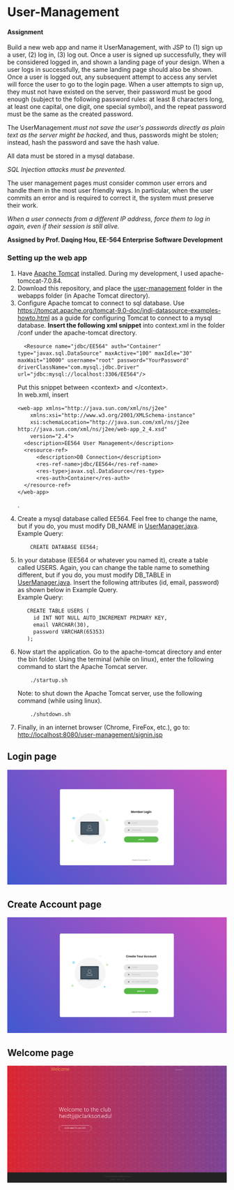 # User-Management
<h4>Assignment</h4>
Build a new web app and name it UserManagement, with JSP to (1) sign up a user, (2) log in, (3) log out. Once a user is signed up successfully, they will be considered logged in, and shown a landing page of your design. When a user logs in successfully, the same landing page should also be shown. Once a user is logged out, any subsequent attempt to access any servlet will force the user to go to the login page. When a user attempts to sign up, they must not have existed on the server, their password must be good enough (subject to the following password rules: at least 8 characters long, at least one capital, one digit, one special symbol), and the repeat password must be the same as the created password. 

The UserManagement *must not save the user's passwords directly as plain text as the server might be hacked*, and thus, passwords might be stolen; instead, hash the password and save the hash value.

All data must be stored in a mysql database.

*SQL Injection attacks must be prevented.*

The user management pages must consider common user errors and handle them in the most user friendly ways. In particular, when the user commits an error and is required to correct it, the system must preserve their work.

*When a user connects from a different IP address, force them to log in again, even if their session is still alive.*

<strong>Assigned by Prof. Daqing Hou, EE-564 Enterprise Software Development</strong>

<h3>Setting up the web app</h3>
<ol type="1">
  <li>Have <a href="http://tomcat.apache.org/">Apache Tomcat</a> installed. During my development, I used apache-tomccat-7.0.84.</li>
  <li>Download this repository, and place the <a href="user-management">user-management</a> folder in the webapps folder (in Apache Tomcat directory).
  </li>
  <li>
    Configure Apache tomcat to connect to sql database. Use <a href="https://tomcat.apache.org/tomcat-9.0-doc/jndi-datasource-examples-howto.html">https://tomcat.apache.org/tomcat-9.0-doc/jndi-datasource-examples-howto.html</a> as a guide for configuring Tomcat to connect to a mysql database. <strong>Insert the following xml snippet</strong> into context.xml in the folder /conf under the apache-tomcat directory.
    
~~~~
  <Resource name="jdbc/EE564" auth="Container" type="javax.sql.DataSource" maxActive="100" maxIdle="30" maxWait="10000" username="root" password="YourPassword" driverClassName="com.mysql.jdbc.Driver" url="jdbc:mysql://localhost:3306/EE564"/>
~~~~
Put this snippet between \<context> and \</context>.<br> In web.xml, insert
~~~~
<web-app xmlns="http://java.sun.com/xml/ns/j2ee"
    xmlns:xsi="http://www.w3.org/2001/XMLSchema-instance"
    xsi:schemaLocation="http://java.sun.com/xml/ns/j2ee
http://java.sun.com/xml/ns/j2ee/web-app_2_4.xsd"
    version="2.4">
  <description>EE564 User Management</description>
  <resource-ref>
      <description>DB Connection</description>
      <res-ref-name>jdbc/EE564</res-ref-name>
      <res-type>javax.sql.DataSource</res-type>
      <res-auth>Container</res-auth>
  </resource-ref>
</web-app>
~~~~
.
  </li>
  <li>Create a mysql database called EE564. Feel free to change the name, but if you do, you must modify DB_NAME in 
    <a href="user-management/WEB-INF/classes/UserManager/UserManager.java">UserManager.java</a>.
    <br>Example Query: 

~~~~
    CREATE DATABASE EE564;
~~~~
    
  </li>
  <li>In your database (EE564 or whatever you named it), create a table called USERS. Again, you can change the table name to something different, but if you do, you must modify DB_TABLE in <a href="user-management/WEB-INF/classes/UserManager/UserManager.java">UserManager.java</a>. Insert the following attributes (id, email, password) as shown below in Example Query.
 <br>Example Query: 

 ~~~~
    CREATE TABLE USERS (
      id INT NOT NULL AUTO_INCREMENT PRIMARY KEY, 
      email VARCHAR(30),
      password VARCHAR(65353)
    );
~~~~
  </li>
  <li>Now start the application. Go to the apache-tomcat directory and enter the bin folder. Using the terminal (while on linux), enter the following command to start the Apache Tomcat server.

~~~~
    ./startup.sh
~~~~
Note: to shut down the Apache Tomcat server, use the following command (while using linux).
~~~~
    ./shutdown.sh
~~~~
</li>
<li>Finally, in an internet browser (Chrome, FireFox, etc.), go to: <a href="http://localhost:8080/user-management/signin.jsp">http://localhost:8080/user-management/signin.jsp</a></li>

</ol>  

<h2>Login page</h2>
<img src="AppPhotos/signin.png" alt="Login Page">

<h2>Create Account page</h2>
<img src="AppPhotos/signup.png" alt="Create Account Page">

<h2>Welcome page</h2>
<img src="AppPhotos/welcome.png" alt="Welcome Page">

